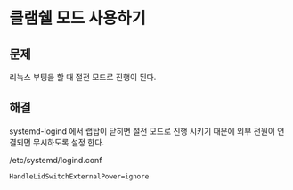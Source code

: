 # 클램쉘 모드 사용하기

## 문제
리눅스 부팅을 할 때 절전 모드로 진행이 된다.

## 해결
systemd-logind 에서 랩탑이 닫히면 절전 모드로 진행 시키기 때문에 외부 전원이 연결되면 무시하도록 설정 한다.

/etc/systemd/logind.conf
```properties
HandleLidSwitchExternalPower=ignore
```